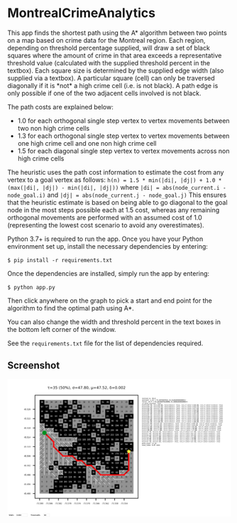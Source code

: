 # MontrealCrimeAnalytics

This app finds the shortest path using the A* algorithm between two points on a map based on crime data for the Montreal region. Each region, depending on threshold percentage supplied, will draw a set of black squares where the amount of crime in that area exceeds a representative threshold value (calculated with the supplied threshold percent in the textbox). Each square size is determined by the supplied edge width (also supplied via a textbox). A particular square (cell) can only be traversed diagonally if it is *not\* a high crime cell (i.e. is not black). A path edge is only possible if one of the two adjacent cells involved is not black.

The path costs are explained below:

- 1.0 for each orthogonal single step vertex to vertex movements between two non high crime cells
- 1.3 for each orthogonal single step vertex to vertex movements between one high crime cell and one non high crime cell
- 1.5 for each diagonal single step vertex to vertex movements across non high crime cells

The heuristic uses the path cost information to estimate the cost from any vertex to a goal vertex as follows:
`h(n) = 1.5 * min(|di|, |dj|) + 1.0 * (max(|di|, |dj|) - min(|di|, |dj|))`
where `|di| = abs(node_current.i - node_goal.i)` and `|dj| = abs(node_current.j - node_goal.j)`
This ensures that the heuristic estimate is based on being able to go diagonal to the goal node in the most steps possible each at 1.5 cost, whereas any remaining orthogonal movements are performed with an assumed cost of 1.0 (representing the lowest cost scenario to avoid any overestimates).

Python 3.7+ is required to run the app. Once you have your Python environment set up, install the necessary dependencies by entering:

```shell
$ pip install -r requirements.txt
```

Once the dependencies are installed, simply run the app by entering:

```shell
$ python app.py
```

Then click anywhere on the graph to pick a start and end point for the algorithm to find the optimal path using A\*.

You can also change the width and threshold percent in the text boxes in the bottom left corner of the window.

See the `requirements.txt` file for the list of dependencies required.

## Screenshot

![GUI](./app.png)

